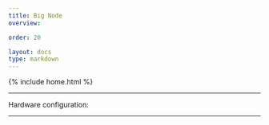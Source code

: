 ```yaml
---
title: Big Node
overview: 

order: 20

layout: docs
type: markdown
---
```

{% include home.html %}

---
Hardware configuration:

---

